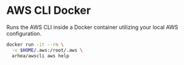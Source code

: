 # AWS CLI Docker
Runs the AWS CLI inside a Docker container utilizing your local AWS configuration.

```bash
docker run -it --rm \
  -v $HOME/.aws:/root/.aws \
  arhea/awscli aws help
```
